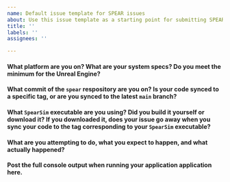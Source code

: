 ```yaml
---
name: Default issue template for SPEAR issues
about: Use this issue template as a starting point for submitting SPEAR issues.
title: ''
labels: ''
assignees: ''

---
```


#### What platform are you on? What are your system specs? Do you meet the minimum for the Unreal Engine?

#### What commit of the `spear` respository are you on? Is your code synced to a specific tag, or are you synced to the latest `main` branch?

#### What `SpearSim` executable are you using? Did you build it yourself or download it? If you downloaded it, does your issue go away when you sync your code to the tag corresponding to your `SpearSim` executable?

#### What are you attempting to do, what you expect to happen, and what actually happened?

#### Post the full console output when running your application application here.
